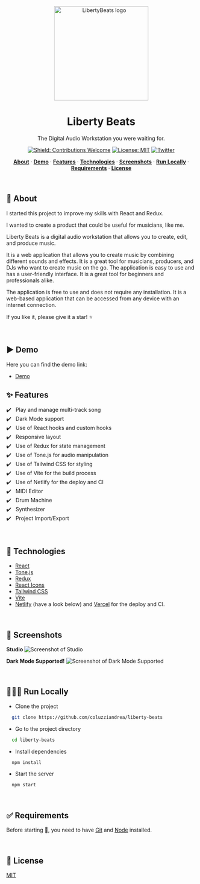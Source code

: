 <div align="center">

<img src="https://cdn.jsdelivr.net/gh/coluzziandrea/liberty-beats/src/assets/image/logo.webp" width="250" alt="LibertyBeats logo">

# Liberty Beats

The Digital Audio Workstation you were waiting for.

[![Shield: Contributions Welcome](https://img.shields.io/badge/contributions-welcome-blue)](#Contributing)
[![License: MIT](https://img.shields.io/badge/License-MIT-yellow.svg)](https://opensource.org/licenses/MIT)
[![Twitter](https://img.shields.io/twitter/follow/andreacoluzzi94?style=flat&label=andreacoluzzi94&logo=twitter&color=0bf&logoColor=fff)](https://twitter.com/andreacoluzzi94)

<p align="center">
  <a href="#-about"><strong>About</strong></a> ·
  <a href="#%EF%B8%8F-demo"><strong>Demo</strong></a> ·
  <a href="#sparkles-features"><strong>Features</strong></a> ·
  <a href="#rocket-technologies"><strong>Technologies</strong></a> ·
  <a href="#-screenshots"><strong>Screenshots</strong></a> ·
  <a href="#-run-locally"><strong>Run Locally</strong></a> ·
  <a href="#white_check_mark-requirements"><strong>Requirements</strong></a> ·
  <a href="#-license"><strong>License</strong></a>
</p>
</div>

<br/>

## 🎯 About

I started this project to improve my skills with React and Redux.

I wanted to create a product that could be useful for musicians, like me.

Liberty Beats is a digital audio workstation that allows you to create, edit, and produce music.

It is a web application that allows you to create music by combining different sounds and effects. It is a great tool for musicians, producers, and DJs who want to create music on the go. The application is easy to use and has a user-friendly interface. It is a great tool for beginners and professionals alike.

The application is free to use and does not require any installation. It is a web-based application that can be accessed from any device with an internet connection.

If you like it, please give it a star! :star:

<br/>

## ▶️ Demo

Here you can find the demo link:

- [Demo](https://libertybeats.netlify.app/)

## :sparkles: Features

:heavy_check_mark: &nbsp;&nbsp;Play and manage multi-track song<br />
:heavy_check_mark: &nbsp;&nbsp;Dark Mode support<br />
:heavy_check_mark: &nbsp;&nbsp;Use of React hooks and custom hooks<br />
:heavy_check_mark: &nbsp;&nbsp;Responsive layout<br />
:heavy_check_mark: &nbsp;&nbsp;Use of Redux for state management<br />
:heavy_check_mark: &nbsp;&nbsp;Use of Tone.js for audio manipulation<br />
:heavy_check_mark: &nbsp;&nbsp;Use of Tailwind CSS for styling<br />
:heavy_check_mark: &nbsp;&nbsp;Use of Vite for the build process<br />
:heavy_check_mark: &nbsp;&nbsp;Use of Netlify for the deploy and CI<br />
:heavy_check_mark: &nbsp;&nbsp;MIDI Editor<br />
:heavy_check_mark: &nbsp;&nbsp;Drum Machine<br />
:heavy_check_mark: &nbsp;&nbsp;Synthesizer<br />
:heavy_check_mark: &nbsp;&nbsp;Project Import/Export<br />

<br/>

## :rocket: Technologies

- [React](https://reactjs.org/)
- [Tone.js](https://tonejs.github.io/)
- [Redux](https://redux.js.org/)
- [React Icons](https://react-icons.github.io/react-icons/)
- [Tailwind CSS](https://tailwindcss.com/)
- [Vite](https://vitejs.dev/)
- [Netlify](https://www.netlify.com) (have a look below) and [Vercel](https://vercel.com/) for the deploy and CI.

<br/>

## 📸 Screenshots

**Studio**
![Screenshot of Studio](https://cdn.jsdelivr.net/gh/coluzziandrea/liberty-beats/docs/images/screen_light.png)
<br/>

**Dark Mode Supported!**
![Screenshot of Dark Mode Supported](https://cdn.jsdelivr.net/gh/coluzziandrea/liberty-beats/docs/images/drums_dark.png)
<br/>

<br/>

## 👨🏻‍💻 Run Locally

- Clone the project

```bash
  git clone https://github.com/coluzziandrea/liberty-beats
```

- Go to the project directory

```bash
  cd liberty-beats
```

- Install dependencies

```bash
  npm install
```

- Start the server

```bash
  npm start
```

<br/>

## :white_check_mark: Requirements

Before starting :checkered_flag:, you need to have [Git](https://git-scm.com) and [Node](https://nodejs.org/en/) installed.

<br/>

## 📝 License

[MIT](https://github.com/coluzziandrea/liberty-beats/blob/main/LICENSE)

